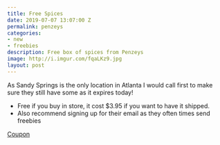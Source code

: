```yaml
---
title: Free Spices
date: 2019-07-07 13:07:00 Z
permalink: penzeys
categories:
- new
- freebies
description: Free box of spices from Penzeys
image: http://i.imgur.com/fqaLKz9.jpg
layout: post
---
```


As Sandy Springs is the only location in Atlanta I would call first to make sure they still have some as it expires today!

* Free if you buy in store, it cost $3.95 if you want to have it shipped.
* Also recommend signing up for their email as they often times send freebies

[Coupon](http://spices.penzeys.com/07_07_19_new_hope_box.html)